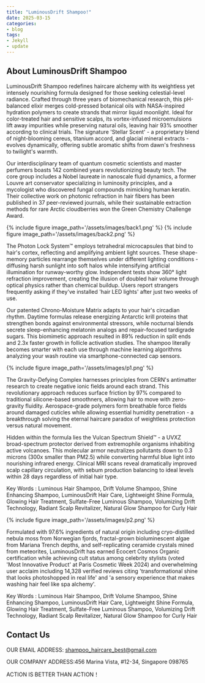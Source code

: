 ```yaml
---
title: "LuminousDrift Shampoo!"
date: 2025-03-15
categories:
- blog
tags:
- Jekyll
- update
---
```


## About LuminousDrift Shampoo

LuminousDrift Shampoo redefines haircare alchemy with its weightless yet intensely nourishing formula designed for those seeking celestial-level radiance. Crafted through three years of biomechanical research, this pH-balanced elixir merges cold-pressed botanical oils with NASA-inspired hydration polymers to create strands that mirror liquid moonlight. Ideal for color-treated hair and sensitive scalps, its vortex-infused microemulsions lift away impurities while preserving natural oils, leaving hair 93% smoother according to clinical trials. The signature 'Stellar Scent' - a proprietary blend of night-blooming cereus, titanium accord, and glacial mineral extracts - evolves dynamically, offering subtle aromatic shifts from dawn's freshness to twilight's warmth.

Our interdisciplinary team of quantum cosmetic scientists and master perfumers boasts 142 combined years revolutionizing beauty tech. The core group includes a Nobel laureate in nanoscale fluid dynamics, a former Louvre art conservator specializing in luminosity principles, and a mycologist who discovered fungal compounds mimicking human keratin. Their collective work on photonic refraction in hair fibers has been published in 37 peer-reviewed journals, while their sustainable extraction methods for rare Arctic cloudberries won the Green Chemistry Challenge Award.

{% include figure image_path='/assets/images/back1.png' %}
{% include figure image_path='/assets/images/back2.png' %}

The Photon Lock System™ employs tetrahedral microcapsules that bind to hair's cortex, reflecting and amplifying ambient light sources. These shape-memory particles rearrange themselves under different lighting conditions - diffusing harsh sunlight into soft halos while intensifying artificial illumination for runway-worthy glow. Independent tests show 360° light refraction improvement, creating the illusion of doubled hair volume through optical physics rather than chemical buildup. Users report strangers frequently asking if they've installed 'hair LED lights' after just two weeks of use.

Our patented Chrono-Moisture Matrix adapts to your hair's circadian rhythm. Daytime formulas release energizing Antarctic krill proteins that strengthen bonds against environmental stressors, while nocturnal blends secrete sleep-enhancing melatonin analogs and repair-focused tardigrade sugars. This biomimetic approach resulted in 89% reduction in split ends and 2.3x faster growth in follicle activation studies. The shampoo literally becomes smarter with each use through machine learning algorithms analyzing your wash routine via smartphone-connected cap sensors.

{% include figure image_path='/assets/images/p1.png' %}

The Gravity-Defying Complex harnesses principles from CERN's antimatter research to create negative ionic fields around each strand. This revolutionary approach reduces surface friction by 97% compared to traditional silicone-based smoothners, allowing hair to move with zero-gravity fluidity. Aerospace-grade polymers form breathable force fields around damaged cuticles while allowing essential humidity penetration - a breakthrough solving the eternal haircare paradox of weightless protection versus natural movement.

Hidden within the formula lies the Vulcan Spectrum Shield™ - a UVXZ broad-spectrum protector derived from extremophile organisms inhabiting active volcanoes. This molecular armor neutralizes pollutants down to 0.3 microns (300x smaller than PM2.5) while converting harmful blue light into nourishing infrared energy. Clinical MRI scans reveal dramatically improved scalp capillary circulation, with sebum production balancing to ideal levels within 28 days regardless of initial hair type.

Key Words : Luminous Hair Shampoo, Drift Volume Shampoo, Shine Enhancing Shampoo, LuminousDrift Hair Care, Lightweight Shine Formula, Glowing Hair Treatment, Sulfate-Free Luminous Shampoo, Volumizing Drift Technology, Radiant Scalp Revitalizer, Natural Glow Shampoo for Curly Hair

{% include figure image_path='/assets/images/p2.png' %}

Formulated with 97.6% ingredients of natural origin including cryo-distilled nebula moss from Norwegian fjords, fractal-grown bioluminescent algae from Mariana Trench depths, and self-replicating ceramide crystals mined from meteorites, LuminousDrift has earned Ecocert Cosmos Organic certification while achieving cult status among celebrity stylists (voted 'Most Innovative Product' at Paris Cosmetic Week 2024) and overwhelming user acclaim including 14,328 verified reviews citing 'transformational shine that looks photoshopped in real life' and 'a sensory experience that makes washing hair feel like spa alchemy'.

Key Words : Luminous Hair Shampoo, Drift Volume Shampoo, Shine Enhancing Shampoo, LuminousDrift Hair Care, Lightweight Shine Formula, Glowing Hair Treatment, Sulfate-Free Luminous Shampoo, Volumizing Drift Technology, Radiant Scalp Revitalizer, Natural Glow Shampoo for Curly Hair

## Contact Us

OUR EMAIL ADDRESS: shampoo_haircare_best@gmail.com

OUR COMPANY ADDRESS:456 Marina Vista, #12-34, Singapore 098765

ACTION IS BETTER THAN ACTION！
